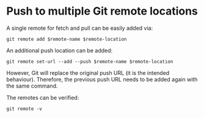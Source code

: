 # Push to multiple Git remote locations

A single remote for fetch and pull can be easily added via:

```
git remote add $remote-name $remote-location
```

An additional push location can be added:

```
git remote set-url --add --push $remote-name $remote-location
```

However, Git will replace the original push URL (it is the intended behaviour). Therefore, the previous push URL needs to be added again with the same command.

The remotes can be verified:

```
git remote -v
```